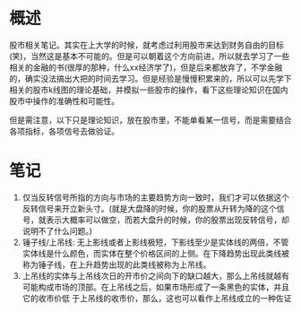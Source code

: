 概述
====

股市相关笔记。其实在上大学的时候，就考虑过利用股市来达到财务自由的目标(笑)，当然这是基本不可能的。但是可以朝着这个方向前进，所以就去学习了一些相关的金融的书(很厚的那种，什么xx经济学了)，但是后来都放弃了，不学金融的，确实没法搞出大把的时间去学习。但是经验是慢慢积累来的，所以可以先学下相关的股市k线图的理论基础，并模拟一些股市的操作，看下这些理论知识在国内股市中操作的准确性和可能性。

但是需注意，以下只是理论知识，放在股市里，不能单看某一信号，而是需要结合各项指标，各项信号去做验证。

笔记
====

1.  仅当反转信号所指的方向与市场的主要趋势方向一致时，我们才可以依据这个反转信号来开立新头寸。(就是大盘降的时候，你的股票从升转为降的这个信号，就表示大概率可以做空，而若大盘升的时候，你的股票出现反转信号，却说明不了什么问题。)
2.  锤子线/上吊线:
    无上影线或者上影线极短，下影线至少是实体线的两倍，不管实体线是什么颜色，而实体在整个价格区间的上侧。在下降趋势出现此类线被称为锤子线，在上升趋势出现的此类线被称为上吊线。
3.  上吊线的实体与上吊线次日的开市价之间向下的缺口越大，那么上吊线就越有可能构成市场的顶部。在上吊线之后，如果市场形成了一条黑色的实体，并且它的收市价低
    于上吊线的收市价，那么，这也可以看作上吊线成立的一种佐证
